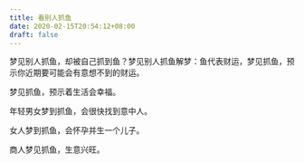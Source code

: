 ```yaml
---
title: 看别人抓鱼
date: 2020-02-15T20:54:12+08:00
draft: false
---
```


梦见别人抓鱼，却被自己抓到鱼？梦见别人抓鱼解梦：鱼代表财运，梦见抓鱼，预示你近期要可能会有意想不到的财运。

梦见抓鱼，预示着生活会幸福。

年轻男女梦到抓鱼，会很快找到意中人。

女人梦到抓鱼，会怀孕并生一个儿子。

商人梦见抓鱼，生意兴旺。

